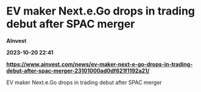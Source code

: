 # EV maker Next.e.Go drops in trading debut after SPAC merger
**AInvest**

**2023-10-20 22:41**

**https://www.ainvest.com/news/ev-maker-next-e-go-drops-in-trading-debut-after-spac-merger-23101000ad0df621f1192a21/**

EV maker Next.e.Go drops in trading debut after SPAC merger